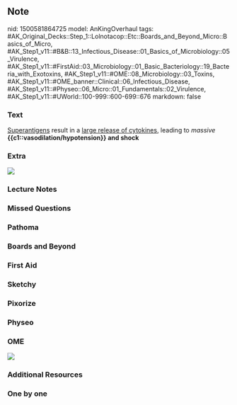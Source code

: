 ## Note
nid: 1500581864725
model: AnKingOverhaul
tags: #AK_Original_Decks::Step_1::Lolnotacop::Etc::Boards_and_Beyond_Micro::Basics_of_Micro, #AK_Step1_v11::#B&B::13_Infectious_Disease::01_Basics_of_Microbiology::05_Virulence, #AK_Step1_v11::#FirstAid::03_Microbiology::01_Basic_Bacteriology::19_Bacteria_with_Exotoxins, #AK_Step1_v11::#OME::08_Microbiology::03_Toxins, #AK_Step1_v11::#OME_banner::Clinical::06_Infectious_Disease, #AK_Step1_v11::#Physeo::06_Micro::01_Fundamentals::02_Virulence, #AK_Step1_v11::#UWorld::100-999::600-699::676
markdown: false

### Text
<u>Superantigens</u> result in a <u>large release of cytokines</u>,
leading to <i>massive</i> <b>{{c1::vasodilation/hypotension}} and
shock</b>

### Extra
<div><img src="paste-64115271794821.jpg"></div>

### Lecture Notes


### Missed Questions


### Pathoma


### Boards and Beyond


### First Aid


### Sketchy


### Pixorize


### Physeo


### OME
<div class="ome-widget">
  <a href=
  "https://onlinemeded.org/spa/infectious-disease?ref=anki"><img src="_OME_AnkiFlashcards_Topic_1.png"></a>
</div>

### Additional Resources


### One by one

